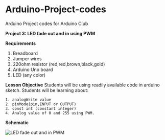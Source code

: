 # Arduino-Project-codes
Arduino Project codes for Arduino Club

**Project 3: LED fade out and in using PWM**

**Requirements**

  1) Breadboard
  2) Jumper wires
  3) 220ohm resistor (red,red,brown,black,gold)
  4) Arduino Uno board
  5) LED (any color)
  
**Lesson Objective**
  Students will be using readily available code in arduino sketch. Students will be learning about:
  
    1. analogWrite value
    2. pinMode(pin,INPUT or OUTPUT)
    3. const int (constant integer)
    4. Analog value of 0 and 255 using PWM.
    
 **Schematic**
 
![LED fade out and in PWM](https://user-images.githubusercontent.com/26023333/65963583-aae27400-e48d-11e9-888b-0a982c8ec4f1.png)
